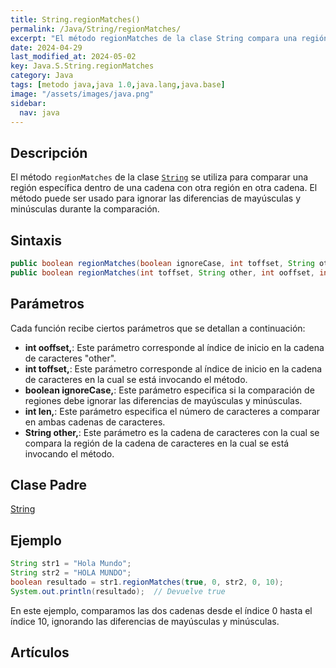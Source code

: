 ```yaml
---
title: String.regionMatches()
permalink: /Java/String/regionMatches/
excerpt: "El método regionMatches de la clase String compara una región específica dentro de una cadena con otra región en otra cadena, ignorando diferencias de mayúsculas/minúsculas."
date: 2024-04-29
last_modified_at: 2024-05-02
key: Java.S.String.regionMatches
category: Java
tags: [metodo java,java 1.0,java.lang,java.base]
image: "/assets/images/java.png"
sidebar:
  nav: java
---
```


## Descripción


El método `regionMatches` de la clase [`String`](https://www.w3api.com/Java/String/) se utiliza para comparar una región específica dentro de una cadena con otra región en otra cadena. El método puede ser usado para ignorar las diferencias de mayúsculas y minúsculas durante la comparación.


## Sintaxis


```java
public boolean regionMatches(boolean ignoreCase, int toffset, String other, int ooffset, int len)
public boolean regionMatches(int toffset, String other, int ooffset, int len)
```


## Parámetros


Cada función recibe ciertos parámetros que se detallan a continuación:

- **int ooffset,**: Este parámetro corresponde al índice de inicio en la cadena de caracteres "other".
- **int toffset,**: Este parámetro corresponde al índice de inicio en la cadena de caracteres en la cual se está invocando el método.
- **boolean ignoreCase,**: Este parámetro especifica si la comparación de regiones debe ignorar las diferencias de mayúsculas y minúsculas.
- **int len,**: Este parámetro especifica el número de caracteres a comparar en ambas cadenas de caracteres.
- **String other,**: Este parámetro es la cadena de caracteres con la cual se compara la región de la cadena de caracteres en la cual se está invocando el método.

## Clase Padre


[String](https://www.w3api.com/Java/String/)


## Ejemplo


```java
String str1 = "Hola Mundo";
String str2 = "HOLA MUNDO";
boolean resultado = str1.regionMatches(true, 0, str2, 0, 10);
System.out.println(resultado);  // Devuelve true

```


En este ejemplo, comparamos las dos cadenas desde el índice 0 hasta el índice 10, ignorando las diferencias de mayúsculas y minúsculas.


## Artículos

